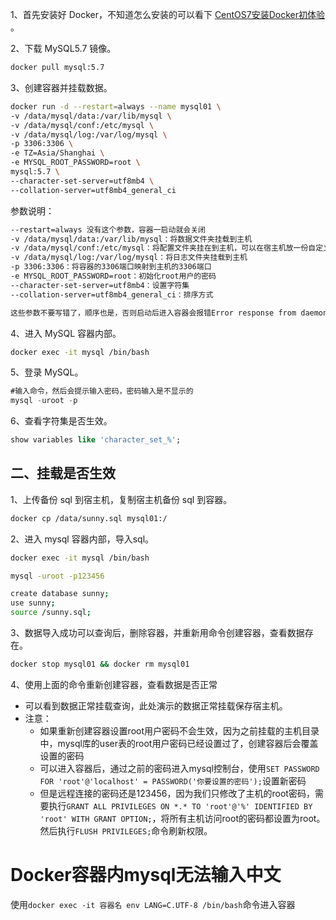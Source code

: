 1、首先安装好 Docker，不知道怎么安装的可以看下 [CentOS7安装Docker初体验](https://www.itwxe.com/posts/ca1638ad/) 。

2、下载 MySQL5.7 镜像。

```bash
docker pull mysql:5.7
```

3、创建容器并挂载数据。

```bash
docker run -d --restart=always --name mysql01 \
-v /data/mysql/data:/var/lib/mysql \
-v /data/mysql/conf:/etc/mysql \
-v /data/mysql/log:/var/log/mysql \
-p 3306:3306 \
-e TZ=Asia/Shanghai \
-e MYSQL_ROOT_PASSWORD=root \
mysql:5.7 \
--character-set-server=utf8mb4 \
--collation-server=utf8mb4_general_ci
```

参数说明：

```bash
--restart=always 没有这个参数，容器一启动就会关闭
-v /data/mysql/data:/var/lib/mysql：将数据文件夹挂载到主机
-v /data/mysql/conf:/etc/mysql：将配置文件夹挂在到主机，可以在宿主机放一份自定义 my.cnf文件，那么容器就会按自定义配置启动
-v /data/mysql/log:/var/log/mysql：将日志文件夹挂载到主机
-p 3306:3306：将容器的3306端口映射到主机的3306端口
-e MYSQL_ROOT_PASSWORD=root：初始化root用户的密码
--character-set-server=utf8mb4：设置字符集
--collation-server=utf8mb4_general_ci：排序方式

这些参数不要写错了，顺序也是，否则启动后进入容器会报错Error response from daemon: Container 3f6f50be7d0582d5763676a5a2a9ac79628d3f2898b8143a2db5605f2217017a is restarting, wait until the container is running
```

4、进入 MySQL 容器内部。

```bash
docker exec -it mysql /bin/bash
```

5、登录 MySQL。

```sql
#输入命令，然后会提示输入密码，密码输入是不显示的
mysql -uroot -p
```

6、查看字符集是否生效。

```sql
show variables like 'character_set_%';
```

## 二、挂载是否生效

1、上传备份 sql 到宿主机，复制宿主机备份 sql 到容器。

```bash
docker cp /data/sunny.sql mysql01:/
```

2、进入 mysql 容器内部，导入sql。

```bash
docker exec -it mysql /bin/bash

mysql -uroot -p123456

create database sunny;
use sunny;
source /sunny.sql;
```

3、数据导入成功可以查询后，删除容器，并重新用命令创建容器，查看数据存在。

```bash
docker stop mysql01 && docker rm mysql01
```

4、使用上面的命令重新创建容器，查看数据是否正常

- 可以看到数据正常挂载查询，此处演示的数据正常挂载保存宿主机。
- 注意：
  - 如果重新创建容器设置root用户密码不会生效，因为之前挂载的主机目录中，mysql库的user表的root用户密码已经设置过了，创建容器后会覆盖设置的密码
  - 可以进入容器后，通过之前的密码进入mysql控制台，使用`SET PASSWORD FOR 'root'@'localhost' = PASSWORD('你要设置的密码');`设置新密码
  - 但是远程连接的密码还是123456，因为我们只修改了主机的root密码，需要执行`GRANT ALL PRIVILEGES ON *.* TO 'root'@'%' IDENTIFIED BY 'root' WITH GRANT OPTION;`，将所有主机访问root的密码都设置为root。然后执行`FLUSH PRIVILEGES;`命令刷新权限。

# Docker容器内mysql无法输入中文

使用`docker exec -it 容器名 env LANG=C.UTF-8 /bin/bash`命令进入容器